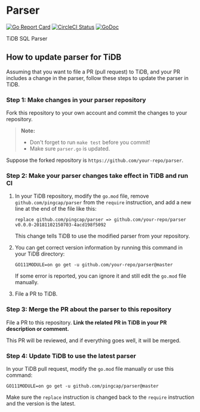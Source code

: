 # Parser

[![Go Report Card](https://goreportcard.com/badge/github.com/pingcap/parser)](https://goreportcard.com/report/github.com/pingcap/parser) [![CircleCI Status](https://circleci.com/gh/pingcap/parser.svg?style=shield)](https://circleci.com/gh/pingcap/parser) [![GoDoc](https://godoc.org/github.com/pingcap/parser?status.svg)](https://godoc.org/github.com/pingcap/parser)

TiDB SQL Parser

## How to update parser for TiDB

Assuming that you want to file a PR (pull request) to TiDB, and your PR includes a change in the parser, follow these steps to update the parser in TiDB.

### Step 1: Make changes in your parser repository

Fork this repository to your own account and commit the changes to your repository.

> **Note:**
>
> - Don't forget to run `make test` before you commit!
> - Make sure `parser.go` is updated.

Suppose the forked repository is `https://github.com/your-repo/parser`.

### Step 2: Make your parser changes take effect in TiDB and run CI

1. In your TiDB repository, modify the `go.mod` file, remove `github.com/pingcap/parser` from the `require` instruction, and add a new line at the end of the file like this:

    ```
    replace github.com/pingcap/parser => github.com/your-repo/parser v0.0.0-20181102150703-4acd198f5092
    ```

    This change tells TiDB to use the modified parser from your repository.

2. You can get correct version information by running this command in your TiDB directory:

    ```
    GO111MODULE=on go get -u github.com/your-repo/parser@master
    ```

    If some error is reported, you can ignore it and still edit the `go.mod` file manually.

3. File a PR to TiDB.

### Step 3: Merge the PR about the parser to this repository

File a PR to this repository. **Link the related PR in TiDB in your PR description or comment.**

This PR will be reviewed, and if everything goes well, it will be merged.

### Step 4: Update TiDB to use the latest parser

In your TiDB pull request, modify the `go.mod` file manually or use this command:

```
GO111MODULE=on go get -u github.com/pingcap/parser@master
```

Make sure the `replace` instruction is changed back to the `require` instruction and the version is the latest.

